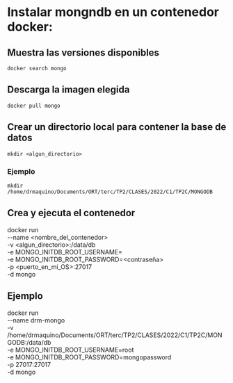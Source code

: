 # Instalar mongndb en un contenedor docker:

## Muestra las versiones disponibles
    docker search mongo 

## Descarga la imagen elegida
    docker pull mongo

## Crear un directorio local para contener la base de datos
    mkdir <algun_directorio>

### Ejemplo
    mkdir /home/drmaquino/Documents/ORT/terc/TP2/CLASES/2022/C1/TP2C/MONGODB
    
## Crea y ejecuta el contenedor
   docker run \
        --name <nombre_del_contenedor> \
        -v <algun_directorio>:/data/db \
        -e MONGO_INITDB_ROOT_USERNAME=<usuario> \
        -e MONGO_INITDB_ROOT_PASSWORD=<contraseña> \
        -p <puerto_en_mi_OS>:27017 \
        -d mongo

## Ejemplo
   docker run \
        --name drm-mongo \
        -v /home/drmaquino/Documents/ORT/terc/TP2/CLASES/2022/C1/TP2C/MONGODB:/data/db \
        -e MONGO_INITDB_ROOT_USERNAME=root \
        -e MONGO_INITDB_ROOT_PASSWORD=mongopassword \
        -p 27017:27017 \
        -d mongo


